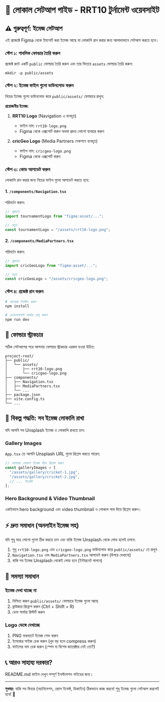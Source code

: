 # 🏏 লোকাল সেটআপ গাইড - RRT10 টুর্নামেন্ট ওয়েবসাইট

## ⚠️ গুরুত্বপূর্ণ: ইমেজ সেটআপ

এই প্রজেক্টে Figma থেকে ইমপোর্ট করা ইমেজ আছে যা লোকালি রান করার জন্য আলাদাভাবে সেটআপ করতে হবে।

### স্টেপ ১: পাবলিক ফোল্ডার তৈরি করুন

প্রজেক্ট রুটে একটি `public` ফোল্ডার তৈরি করুন এবং তার ভিতরে `assets` ফোল্ডার তৈরি করুন:

```
mkdir -p public/assets
```

### স্টেপ ২: ইমেজ ফাইল গুলো ডাউনলোড করুন

নিচের ইমেজ গুলো ডাউনলোড করে `public/assets/` ফোল্ডারে রাখুন:

**প্রয়োজনীয় ইমেজ:**

1. **RRT10 Logo** (Navigation এ ব্যবহৃত)
   - ফাইল নাম: `rrt10-logo.png`
   - Figma থেকে এক্সপোর্ট করুন অথবা প্রদত্ত লোগো ব্যবহার করুন

2. **cricGeo Logo** (Media Partners সেকশনে ব্যবহৃত)
   - ফাইল নাম: `cricgeo-logo.png`
   - Figma থেকে এক্সপোর্ট করুন

### স্টেপ ৩: কোড আপডেট করুন

লোকালি রান করার জন্য নিচের ফাইল গুলো আপডেট করতে হবে:

#### 1. `/components/Navigation.tsx`

পরিবর্তন করুন:
```typescript
// পুরাতন
import tournamentLogo from "figma:asset/...";

// নতুন
const tournamentLogo = "/assets/rrt10-logo.png";
```

#### 2. `/components/MediaPartners.tsx`

পরিবর্তন করুন:
```typescript
// পুরাতন
import cricGeoLogo from "figma:asset/...";

// নতুন
const cricGeoLogo = "/assets/cricgeo-logo.png";
```

### স্টেপ ৪: প্রজেক্ট রান করুন

```bash
# প্যাকেজ ইনস্টল করুন
npm install

# ডেভেলপমেন্ট সার্ভার চালু করুন
npm run dev
```

## 📁 ফোল্ডার স্ট্রাকচার

সঠিক সেটআপের পরে আপনার ফোল্ডার স্ট্রাকচার এরকম হওয়া উচিত:

```
project-root/
├── public/
│   └── assets/
│       ├── rrt10-logo.png
│       └── cricgeo-logo.png
├── components/
│   ├── Navigation.tsx
│   ├── MediaPartners.tsx
│   └── ...
├── package.json
├── vite.config.ts
└── ...
```

## 🔧 বিকল্প পদ্ধতি: সব ইমেজ লোকালি রাখা

যদি আপনি সব Unsplash ইমেজ ও লোকালি রাখতে চান:

### Gallery Images

`App.tsx` তে আপনি Unsplash URL গুলো রিপ্লেস করতে পারেন:

```typescript
// আপনার লোকাল ইমেজ দিয়ে রিপ্লেস করুন
const galleryImages = [
  "/assets/gallery/cricket-1.jpg",
  "/assets/gallery/cricket-2.jpg",
  // ... ইত্যাদি
];
```

### Hero Background & Video Thumbnail

একইভাবে hero background এবং video thumbnail ও লোকাল পাথ দিয়ে রিপ্লেস করুন।

## ⚡ দ্রুত সমাধান (অনলাইন ইমেজ সহ)

যদি শুধু মাত্র লোগো গুলো ঠিক করতে চান এবং বাকি ইমেজ Unsplash থেকে লোড হলেই চলবে:

1. শুধু `rrt10-logo.png` এবং `cricgeo-logo.png` ডাউনলোড করে `public/assets/` তে রাখুন
2. `Navigation.tsx` এবং `MediaPartners.tsx` আপডেট করুন (উপরে দেখানো)
3. বাকি সব ইমেজ Unsplash থেকেই লোড হবে (ইন্টারনেট লাগবে)

## 🐛 সমস্যা সমাধান

### ইমেজ দেখা যাচ্ছে না

1. নিশ্চিত করুন `public/assets/` ফোল্ডারে ইমেজ গুলো আছে
2. ব্রাউজার রিফ্রেশ করুন (Ctrl + Shift + R)
3. ডেভ সার্ভার রিস্টার্ট করুন

### Logo ভেঙ্গে দেখাচ্ছে

1. PNG ফরম্যাটে ইমেজ সেভ করুন
2. ইমেজের সাইজ চেক করুন (খুব বড় হলে compress করুন)
3. ফাইলের নাম চেক করুন (স্পেস বা বিশেষ ক্যারেক্টার নেই তো?)

## 📞 আরও সাহায্য দরকার?

README.md ফাইল দেখুন সম্পূর্ণ ইনস্টলেশন গাইডের জন্য।

---

**সুখবর:** বাকি সব ফিচার (অ্যানিমেশন, স্ক্রোল ইফেক্ট, ডিজাইন) ঠিকভাবে কাজ করবে! শুধু ইমেজ গুলো সেটআপ করলেই হবে! 🎉
